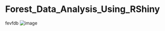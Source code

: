 # Forest_Data_Analysis_Using_RShiny
fevfdb
![image](https://github.com/Nikhil-Dhonge111/Forest_Data_Analysis_Using_RShiny/assets/146107579/20dc28cd-6574-417b-9a8b-186644f580f5)
